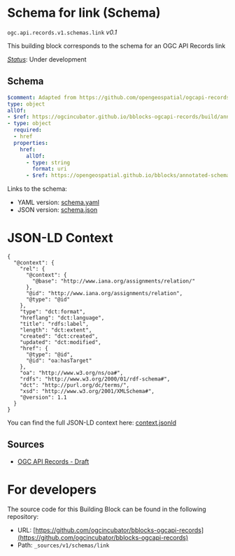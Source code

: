 
# Schema for link (Schema)

`ogc.api.records.v1.schemas.link` *v0.1*

This building block corresponds to the schema for an OGC API Records link

[*Status*](http://www.opengis.net/def/status): Under development

## Schema

```yaml
$comment: Adapted from https://github.com/opengeospatial/ogcapi-records/raw/master/core/openapi/schemas/link.yaml
type: object
allOf:
- $ref: https://ogcincubator.github.io/bblocks-ogcapi-records/build/annotated/api/records/v1/schemas/linkBase/schema.yaml
- type: object
  required:
  - href
  properties:
    href:
      allOf:
      - type: string
        format: uri
      - $ref: https://opengeospatial.github.io/bblocks/annotated-schemas/ogc-utils/iri-or-curie/schema.yaml#/$defs/IRI

```

Links to the schema:

* YAML version: [schema.yaml](https://ogcincubator.github.io/bblocks-ogcapi-records/build/annotated/api/records/v1/schemas/link/schema.json)
* JSON version: [schema.json](https://ogcincubator.github.io/bblocks-ogcapi-records/build/annotated/api/records/v1/schemas/link/schema.yaml)


# JSON-LD Context

```jsonld
{
  "@context": {
    "rel": {
      "@context": {
        "@base": "http://www.iana.org/assignments/relation/"
      },
      "@id": "http://www.iana.org/assignments/relation",
      "@type": "@id"
    },
    "type": "dct:format",
    "hreflang": "dct:language",
    "title": "rdfs:label",
    "length": "dct:extent",
    "created": "dct:created",
    "updated": "dct:modified",
    "href": {
      "@type": "@id",
      "@id": "oa:hasTarget"
    },
    "oa": "http://www.w3.org/ns/oa#",
    "rdfs": "http://www.w3.org/2000/01/rdf-schema#",
    "dct": "http://purl.org/dc/terms/",
    "xsd": "http://www.w3.org/2001/XMLSchema#",
    "@version": 1.1
  }
}
```

You can find the full JSON-LD context here:
[context.jsonld](https://ogcincubator.github.io/bblocks-ogcapi-records/build/annotated/api/records/v1/schemas/link/context.jsonld)

## Sources

* [OGC API Records - Draft](https://docs.ogc.org/DRAFTS/20-004.html)

# For developers

The source code for this Building Block can be found in the following repository:

* URL: [https://github.com/ogcincubator/bblocks-ogcapi-records](https://github.com/ogcincubator/bblocks-ogcapi-records)
* Path: `_sources/v1/schemas/link`

